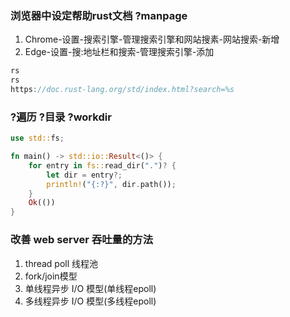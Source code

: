 ### 浏览器中设定帮助rust文档 ?manpage
1. Chrome-设置-搜索引擎-管理搜索引擎和网站搜素-网站搜索-新增
2. Edge-设置-搜:地址栏和搜索-管理搜索引擎-添加
```rs
rs
rs
https://doc.rust-lang.org/std/index.html?search=%s
```

### ?遍历 ?目录 ?workdir
```rs
use std::fs;

fn main() -> std::io::Result<()> {
    for entry in fs::read_dir(".")? {
        let dir = entry?;
        println!("{:?}", dir.path());
    }
    Ok(())
}
```

### 改善 web server 吞吐量的方法
1. thread poll 线程池
2. fork/join模型
3. 单线程异步 I/O 模型(单线程epoll)
4. 多线程异步 I/O 模型(多线程epoll)
